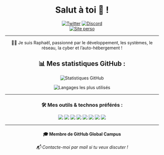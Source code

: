<h1 align="center">Salut à toi 👋 !</h1>

<div align="center">
  <a href="https://x.com/Raph_tahiti" target="_blank"><img src="https://img.shields.io/badge/Twitter-@Raph_tahiti-blue?style=for-the-badge&logo=twitter" alt="Twitter" /></a>
  <a href="mailto:contact@rapht.fr" target="_blank"><img src="[https://img.shields.io/badge/Discord-Serveur-gray?style=for-the-badge&logo=discord](https://img.shields.io/badge/-contact@rapht.fr-c14438?style=flat-square&logo=Gmail&logoColor=white)" alt="Discord" /></a>
  <br />
  <a href="https://rapht.fr" target="_blank"><img src="https://img.shields.io/badge/Site-rapht.fr-red?style=for-the-badge&logo=safari" alt="Site perso" /></a>
</div>

---

<p align="center">👨‍💻 Je suis Raphaël, passionné par le développement, les systèmes, le réseau, la cyber et l’auto-hébergement !</p>

<h2 align="center">📊 Mes statistiques GitHub :</h2>

<p align="center">
  <img src="https://github-readme-stats.vercel.app/api?username=raphtahiti&theme=material-palenight&show_icons=true" alt="Statistiques GitHub" />
</p>
<p align="center">
  <img src="https://github-readme-stats.vercel.app/api/top-langs/?username=raphtahiti&layout=compact&theme=material-palenight" alt="Langages les plus utilisés" />
</p>

---

<h3 align="center">🛠️ Mes outils & technos préférés :</h3>

<p align="center">
  <img src="https://img.shields.io/badge/-JavaScript-black?style=flat-square&logo=javascript" />
  <img src="https://img.shields.io/badge/-Nodejs-black?style=flat-square&logo=Node.js" />
  <img src="https://img.shields.io/badge/-MongoDB-black?style=flat-square&logo=mongodb" />
  <img src="https://img.shields.io/badge/-MySQL-black?style=flat-square&logo=mysql" />
  <img src="https://img.shields.io/badge/-Git-black?style=flat-square&logo=git" />
  <img src="https://img.shields.io/badge/-GitHub-181717?style=flat-square&logo=github" />
  <img src="https://img.shields.io/badge/-HTML5-black?style=flat-square&logo=html5&logoColor=orange" />
  <img src="https://img.shields.io/badge/-PowerShell-black?style=flat-square&logo=powershell&logoColor=white" />
</p>

---

<h4 align="center">🎓 Membre de GitHub Global Campus</h4>
<h6 align="center">📬 Contacte-moi par mail si tu veux discuter !</h6>

